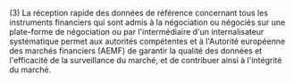 (3) La réception rapide des données de référence concernant tous les instruments financiers qui sont admis à la négociation ou négociés sur une plate-forme de négociation ou par l'intermédiaire d'un internalisateur systématique permet aux autorités compétentes et à l'Autorité européenne des marchés financiers (AEMF) de garantir la qualité des données et l'efficacité de la surveillance du marché, et de contribuer ainsi à l'intégrité du marché.